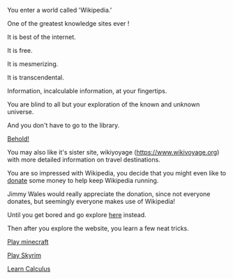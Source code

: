 You enter a world called 'Wikipedia.'

One of the greatest knowledge sites ever !

It is best of the internet.

It is free.

It is mesmerizing.

It is transcendental.

Information, incalculable information, at your fingertips.

You are blind to all but your exploration of the known and unknown universe.

And you don't have to go to the library.

[Behold!](http://en.wikipedia.org)

You may also like it's sister site, wikiyoyage (https://www.wikivoyage.org) 
with more detailed information on travel destinations.

You are so impressed with Wikipedia, you decide that you might even like to 
[donate](http://wikimediafoundation.org/wiki/Support_Wikipedia/en) some money to help keep Wikipedia running.

Jimmy Wales would really appreciate the donation, since not everyone donates,
but seemingly everyone makes use of Wikipedia!

Until you get bored and go explore [here](https://www.urbandictionary.com) instead.

Then after you explore the website, you learn a few neat tricks. 

[Play minecraft](../you-are-in-minecraft/minecraft.md)

[Play Skyrim](../fus-roh-dah/fus-roh-dah.md)

[Learn Calculus](https://en.wikipedia.org/wiki/Calculus)

